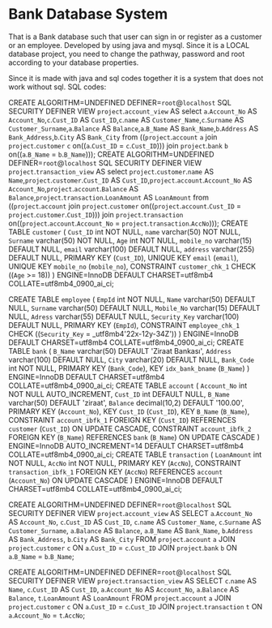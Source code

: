 # Bank Database System
 That is a Bank database such that user can sign in or register as a customer or an employee. Developed by using java and mysql. Since it is a LOCAL database project, you need to change the pathway, password and root according to your database properties.

Since it is made with java and sql codes together it is a system that does not work without sql. SQL codes:

CREATE ALGORITHM=UNDEFINED DEFINER=`root`@`localhost` SQL SECURITY DEFINER VIEW `project`.`account_view` AS select `a`.`Account_No` AS `Account_No`,`c`.`Cust_ID` AS `Cust_ID`,`c`.`name` AS `Customer_Name`,`c`.`Surname` AS `Customer_Surname`,`a`.`Balance` AS `Balance`,`a`.`B_Name` AS `Bank_Name`,`b`.`Address` AS `Bank_Address`,`b`.`City` AS `Bank_City` from ((`project`.`account` `a` join `project`.`customer` `c` on((`a`.`Cust_ID` = `c`.`Cust_ID`))) join `project`.`bank` `b` on((`a`.`B_Name` = `b`.`B_Name`)));
CREATE ALGORITHM=UNDEFINED DEFINER=`root`@`localhost` SQL SECURITY DEFINER VIEW `project`.`transaction_view` AS select `project`.`customer`.`name` AS `Name`,`project`.`customer`.`Cust_ID` AS `Cust_ID`,`project`.`account`.`Account_No` AS `Account_No`,`project`.`account`.`Balance` AS `Balance`,`project`.`transaction`.`LoanAmount` AS `LoanAmount` from ((`project`.`account` join `project`.`customer` on((`project`.`account`.`Cust_ID` = `project`.`customer`.`Cust_ID`))) join `project`.`transaction` on((`project`.`account`.`Account_No` = `project`.`transaction`.`AccNo`)));
CREATE TABLE `customer` (
  `Cust_ID` int NOT NULL,
  `name` varchar(50) NOT NULL,
  `Surname` varchar(50) NOT NULL,
  `Age` int NOT NULL,
  `mobile_no` varchar(15) DEFAULT NULL,
  `email` varchar(100) DEFAULT NULL,
  `address` varchar(255) DEFAULT NULL,
  PRIMARY KEY (`Cust_ID`),
  UNIQUE KEY `email` (`email`),
  UNIQUE KEY `mobile_no` (`mobile_no`),
  CONSTRAINT `customer_chk_1` CHECK ((`Age` >= 18))
) ENGINE=InnoDB DEFAULT CHARSET=utf8mb4 COLLATE=utf8mb4_0900_ai_ci;

CREATE TABLE `employee` (
  `EmpId` int NOT NULL,
  `Name` varchar(50) DEFAULT NULL,
  `Surname` varchar(50) DEFAULT NULL,
  `Mobile_No` varchar(15) DEFAULT NULL,
  `Adress` varchar(55) DEFAULT NULL,
  `Security_Key` varchar(100) DEFAULT NULL,
  PRIMARY KEY (`EmpId`),
  CONSTRAINT `employee_chk_1` CHECK ((`Security_Key` = _utf8mb4'22x-12y-34Z'))
) ENGINE=InnoDB DEFAULT CHARSET=utf8mb4 COLLATE=utf8mb4_0900_ai_ci;
CREATE TABLE `bank` (
  `B_Name` varchar(50) DEFAULT 'Ziraat Bankası',
  `Address` varchar(100) DEFAULT NULL,
  `City` varchar(20) DEFAULT NULL,
  `Bank_Code` int NOT NULL,
  PRIMARY KEY (`Bank_Code`),
  KEY `idx_bank_bname` (`B_Name`)
) ENGINE=InnoDB DEFAULT CHARSET=utf8mb4 COLLATE=utf8mb4_0900_ai_ci;
CREATE TABLE `account` (
  `Account_No` int NOT NULL AUTO_INCREMENT,
  `Cust_ID` int DEFAULT NULL,
  `B_Name` varchar(50) DEFAULT 'ziraat',
  `Balance` decimal(10,2) DEFAULT '100.00',
  PRIMARY KEY (`Account_No`),
  KEY `Cust_ID` (`Cust_ID`),
  KEY `B_Name` (`B_Name`),
  CONSTRAINT `account_ibfk_1` FOREIGN KEY (`Cust_ID`) REFERENCES `customer` (`Cust_ID`) ON UPDATE CASCADE,
  CONSTRAINT `account_ibfk_2` FOREIGN KEY (`B_Name`) REFERENCES `bank` (`B_Name`) ON UPDATE CASCADE
) ENGINE=InnoDB AUTO_INCREMENT=14 DEFAULT CHARSET=utf8mb4 COLLATE=utf8mb4_0900_ai_ci;
CREATE TABLE `transaction` (
  `LoanAmount` int NOT NULL,
  `AccNo` int NOT NULL,
  PRIMARY KEY (`AccNo`),
  CONSTRAINT `transaction_ibfk_1` FOREIGN KEY (`AccNo`) REFERENCES `account` (`Account_No`) ON UPDATE CASCADE
) ENGINE=InnoDB DEFAULT CHARSET=utf8mb4 COLLATE=utf8mb4_0900_ai_ci;


CREATE ALGORITHM=UNDEFINED 
DEFINER=`root`@`localhost` 
SQL SECURITY DEFINER 
VIEW `project`.`account_view` AS 
SELECT 
    `a`.`Account_No` AS `Account_No`,
    `c`.`Cust_ID` AS `Cust_ID`,
    `c`.`name` AS `Customer_Name`,
    `c`.`Surname` AS `Customer_Surname`,
    `a`.`Balance` AS `Balance`,
    `a`.`B_Name` AS `Bank_Name`,
    `b`.`Address` AS `Bank_Address`,
    `b`.`City` AS `Bank_City`
FROM 
    `project`.`account` `a` 
JOIN 
    `project`.`customer` `c` 
ON 
    `a`.`Cust_ID` = `c`.`Cust_ID`
JOIN 
    `project`.`bank` `b` 
ON 
    `a`.`B_Name` = `b`.`B_Name`;

CREATE ALGORITHM=UNDEFINED 
DEFINER=`root`@`localhost` 
SQL SECURITY DEFINER 
VIEW `project`.`transaction_view` AS 
SELECT 
    `c`.`name` AS `Name`,
    `c`.`Cust_ID` AS `Cust_ID`,
    `a`.`Account_No` AS `Account_No`,
    `a`.`Balance` AS `Balance`,
    `t`.`LoanAmount` AS `LoanAmount`
FROM 
    `project`.`account` `a`
JOIN 
    `project`.`customer` `c` 
ON 
    `a`.`Cust_ID` = `c`.`Cust_ID`
JOIN 
    `project`.`transaction` `t` 
ON 
    `a`.`Account_No` = `t`.`AccNo`;
